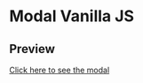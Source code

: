 ﻿# Modal Vanilla JS
 
 ## Preview
 [Click here to see the modal](https://modal-vanillajs.netlify.app/)

